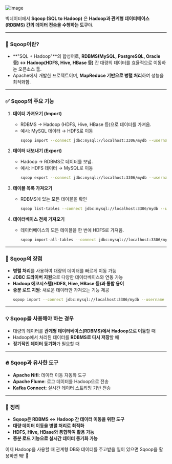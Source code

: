 ![image](https://github.com/user-attachments/assets/3848e52f-079c-4c2a-9fa2-f7c841ac3247)

빅데이터에서 **Sqoop (SQL to Hadoop)** 은 **Hadoop과 관계형 데이터베이스(RDBMS) 간의 데이터 전송을 수행하는 도구**야.

---

### 📌 **Sqoop이란?**
- **"SQL + Hadoop"**의 합성어로, **RDBMS(MySQL, PostgreSQL, Oracle 등) ↔ Hadoop(HDFS, Hive, HBase 등)** 간 대량의 데이터를 효율적으로 이동하는 오픈소스 툴.
- Apache에서 개발한 프로젝트이며, **MapReduce 기반으로 병렬 처리**하여 성능을 최적화함.

---

### ✅ **Sqoop의 주요 기능**
1. **데이터 가져오기 (Import)**
   - RDBMS → Hadoop (HDFS, Hive, HBase 등)으로 데이터를 가져옴.
   - 예시: MySQL 데이터 → HDFS로 이동
     ```sh
     sqoop import --connect jdbc:mysql://localhost:3306/mydb --username root --password mypass --table mytable --target-dir /hdfs/path
     ```

2. **데이터 내보내기 (Export)**
   - Hadoop → RDBMS로 데이터를 보냄.
   - 예시: HDFS 데이터 → MySQL로 이동
     ```sh
     sqoop export --connect jdbc:mysql://localhost:3306/mydb --username root --password mypass --table mytable --export-dir /hdfs/path
     ```

3. **테이블 목록 가져오기**
   - RDBMS에 있는 모든 테이블을 확인
     ```sh
     sqoop list-tables --connect jdbc:mysql://localhost:3306/mydb --username root --password mypass
     ```

4. **데이터베이스 전체 가져오기**
   - 데이터베이스의 모든 테이블을 한 번에 HDFS로 가져옴.
     ```sh
     sqoop import-all-tables --connect jdbc:mysql://localhost:3306/mydb --username root --password mypass --warehouse-dir /hdfs/path
     ```

---

### 🚀 **Sqoop의 장점**
- **병렬 처리**를 사용하여 대량의 데이터를 빠르게 이동 가능
- **JDBC 드라이버 지원**으로 다양한 데이터베이스와 연동 가능
- **Hadoop 에코시스템(HDFS, Hive, HBase 등)과 통합 용이**
- **증분 로드 지원**: 새로운 데이터만 가져오는 기능 제공
  ```sh
  sqoop import --connect jdbc:mysql://localhost:3306/mydb --username root --password mypass --table mytable --incremental append --check-column id --last-value 1000
  ```

---

### 💡 **Sqoop을 사용해야 하는 경우**
- 대량의 데이터를 **관계형 데이터베이스(RDBMS)에서 Hadoop으로 이동**할 때
- Hadoop에서 처리된 데이터를 **RDBMS로 다시 저장**할 때
- **정기적인 데이터 동기화**가 필요할 때

---

### 🔥 **Sqoop과 유사한 도구**
- **Apache Nifi**: 데이터 이동 자동화 도구
- **Apache Flume**: 로그 데이터를 Hadoop으로 전송
- **Kafka Connect**: 실시간 데이터 스트리밍 기반 전송

---

### 📌 **정리**
- **Sqoop은 RDBMS ↔ Hadoop 간 데이터 이동을 위한 도구**
- **대량 데이터 이동을 병렬 처리로 최적화**
- **HDFS, Hive, HBase와 통합하여 활용 가능**
- **증분 로드 기능으로 실시간 데이터 동기화 가능**

이제 Hadoop을 사용할 때 관계형 DB와 데이터를 주고받을 일이 있으면 Sqoop을 활용하면 돼! 🚀



